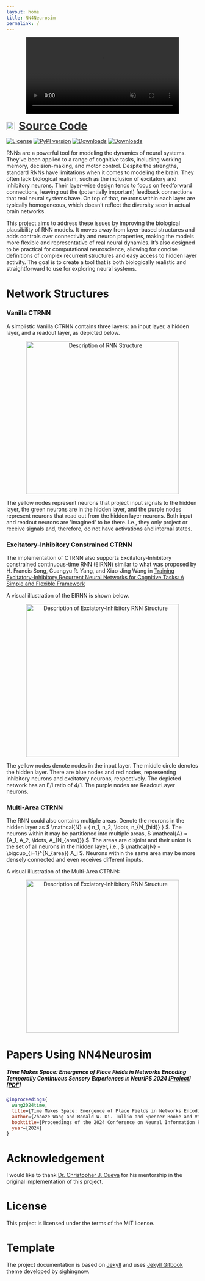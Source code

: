 ```yaml
---
layout: home
title: NN4Neurosim
permalink: /
---
```


<div align="center">
  <video autoplay loop muted playsinline style="width: 50%; min-width: 400px; max-width: 600px;">
    <source src="{{ site.baseurl }}/assets/logo.mp4" type="video/mp4">
  </video>
</div>

<p style="display: flex; align-items: center;">
  <img src="{{ '/assets/images/icons/github.png' | relative_url }}" width="22" alt="GitHub">
  <a href="https://github.com/NN4Neurosim/nn4n" style="margin-left: 10px; color: #333; text-decoration: underline; font-size: 1.8rem; font-weight: bold">Source Code</a>
</p>

[![License](https://img.shields.io/badge/License-MIT-yellow.svg)](https://opensource.org/licenses/MIT)
[![PyPI version](https://badge.fury.io/py/nn4n.svg)](https://badge.fury.io/py/nn4n)
[![Downloads](https://static.pepy.tech/badge/nn4n)](https://pepy.tech/project/nn4n)
[![Downloads](https://static.pepy.tech/badge/nn4n/month)](https://pepy.tech/project/nn4n)

RNNs are a powerful tool for modeling the dynamics of neural systems. They’ve been applied to a range of cognitive tasks, including working memory, decision-making, and motor control. Despite the strengths, standard RNNs have limitations when it comes to modeling the brain. They often lack biological realism, such as the inclusion of excitatory and inhibitory neurons. Their layer-wise design tends to focus on feedforward connections, leaving out the (potentially important) feedback connections that real neural systems have. On top of that, neurons within each layer are typically homogeneous, which doesn’t reflect the diversity seen in actual brain networks.

This project aims to address these issues by improving the biological plausibility of RNN models. It moves away from layer-based structures and adds controls over connectivity and neuron properties, making the models more flexible and representative of real neural dynamics. It’s also designed to be practical for computational neuroscience, allowing for concise definitions of complex recurrent structures and easy access to hidden layer activity. The goal is to create a tool that is both biologically realistic and straightforward to use for exploring neural systems.

<div style="margin-top: 40px;"></div>

# Network Structures
### Vanilla CTRNN
A simplistic Vanilla CTRNN contains three layers: an input layer, a hidden layer, and a readout layer, as depicted below.

<p align="center">
  <img src="{{ '/assets/images/basics/RNN_structure.png' | relative_url }}" width="400" alt="Description of RNN Structure">
</p>

The yellow nodes represent neurons that project input signals to the hidden layer, the green neurons are in the hidden layer, and the purple nodes represent neurons that read out from the hidden layer neurons. Both input and readout neurons are 'imagined' to be there. I.e., they only project or receive signals and, therefore, do not have activations and internal states.

### Excitatory-Inhibitory Constrained CTRNN
The implementation of CTRNN also supports Excitatory-Inhibitory constrained continuous-time RNN (EIRNN) similar to what was proposed by H. Francis Song, Guangyu R. Yang, and Xiao-Jing Wang in [Training Excitatory-Inhibitory Recurrent Neural Networks for Cognitive Tasks: A Simple and Flexible Framework](https://doi.org/10.1371/journal.pcbi.1004792)

A visual illustration of the EIRNN is shown below.

<p align="center">
  <img src="{{ '/assets/images/basics/EIRNN_structure.png' | relative_url }}" width="400" alt="Description of Exciatory-Inhibitory RNN Structure">
</p>

The yellow nodes denote nodes in the input layer. The middle circle denotes the hidden layer. There are blue nodes and red nodes, representing inhibitory neurons and excitatory neurons, respectively. The depicted network has an E/I ratio of 4/1. The purple nodes are ReadoutLayer neurons.

### Multi-Area CTRNN
The RNN could also contains multiple areas. Denote the neurons in the hidden layer as $ \mathcal{N} = \{ n_1, n_2, \ldots, n_{N_{hid}} \} $. The neurons within it may be partitioned into multiple areas, $ \mathcal{A} = \{A_1, A_2, \ldots, A_{N_{area}}\} $. The areas are disjoint and their union is the set of all neurons in the hidden layer, i.e., $ \mathcal{N} = \bigcup_{i=1}^{N_{area}} A_i $. Neurons within the same area may be more densely connected and even receives different inputs.

A visual illustration of the Multi-Area CTRNN:

<p align="center">
  <img src="{{ '/assets/images/basics/Multi_Area_Structure.png' | relative_url }}" width="400" alt="Description of Exciatory-Inhibitory RNN Structure">
</p>
<div style="margin-top: 40px;"></div>

# Papers Using NN4Neurosim
<h5>
  Time Makes Space: Emergence of Place Fields in Networks Encoding Temporally Continuous Sensory Experiences
  <span style="font-weight: normal;">in</span> 
  <em>NeurIPS 2024</em>
  [<a href="https://zhaozewang.github.io/projects/time_makes_space/">Project</a>]
  [<a href="https://openreview.net/pdf?id=ioe66JeCMF">PDF</a>]
</h5>

<div style="margin-top: 20px;"></div>

```bibtex
@inproceedings{
  wang2024time, 
  title={Time Makes Space: Emergence of Place Fields in Networks Encoding Temporally Continuous Sensory Experiences}, 
  author={Zhaoze Wang and Ronald W. Di. Tullio and Spencer Rooke and Vijay Balasubramanian}, 
  booktitle={Proceedings of the 2024 Conference on Neural Information Processing Systems (NeurIPS)}, 
  year={2024}
} 
```

<div style="margin-top: 30px;"></div>


# Acknowledgement
I would like to thank [Dr. Christopher J. Cueva](https://www.metaconscious.org/author/chris-cueva/) for his mentorship in the original implementation of this project.

# License
This project is licensed under the terms of the MIT license.

# Template
The project documentation is based on [Jekyll](https://jekyllrb.com/) and uses [Jekyll Gitbook](https://github.com/sighingnow/jekyll-gitbook) theme developed by [sighingnow](https://github.com/sighingnow).
